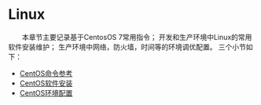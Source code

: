 # Linux
&emsp;&emsp;本章节主要记录基于CentosOS 7常用指令；
开发和生产环境中Linux的常用软件安装维护；
生产环境中网络，防火墙，时间等的环境调优配置。
三个小节如下：
- [CentOS命令参考](Linux/CentOS命令参考.md)
- [CentOS软件安装](Linux/CentOS软件安装.md)
- [CentOS环境配置](Linux/CentOS环境配置.md)

